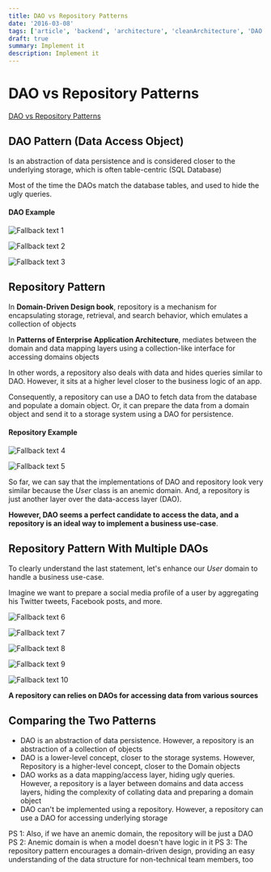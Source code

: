 ```yaml
---
title: DAO vs Repository Patterns
date: '2016-03-08'
tags: ['article', 'backend', 'architecture', 'cleanArchitecture', 'DAO', 'repository', 'read', 'withResume']
draft: true
summary: Implement it
description: Implement it
---
```


# DAO vs Repository Patterns

[DAO vs Repository Patterns](https://www.baeldung.com/java-dao-vs-repository)


## DAO Pattern (Data Access Object)

Is an abstraction of data persistence and is considered closer to the underlying storage, which is often table-centric (SQL Database)

Most of the time the DAOs match the database tables, and used to hide the ugly queries.

#### DAO Example

![Fallback text 1](/static/assets/pasted-image-20230101150243.png)

![Fallback text 2](/static/assets/pasted-image-20230101150256.png)

![Fallback text 3](/static/assets/pasted-image-20230101150308.png)


## Repository Pattern

In **Domain-Driven Design book**, repository is a mechanism for encapsulating storage, retrieval, and search behavior, which emulates a collection of objects

In **Patterns of Enterprise Application Architecture**, mediates between the domain and data mapping layers using a collection-like interface for accessing domains objects

In other words, a repository also deals with data and hides queries similar to DAO. However, it sits at a higher level closer to the business logic of an app.

Consequently, a repository can use a DAO to fetch data from the database and populate a domain object. Or, it can prepare the data from a domain object and send it to a storage system using a DAO for persistence.


#### Repository Example

![Fallback text 4](/static/assets/pasted-image-20230101150720.png)

![Fallback text 5](/static/assets/pasted-image-20230101150745.png)


So far, we can say that the implementations of DAO and repository look very similar because the _User_ class is an anemic domain. And, a repository is just another layer over the data-access layer (DAO).

**However, DAO seems a perfect candidate to access the data, and a repository is an ideal way to implement a business use-case**.

## Repository Pattern With Multiple DAOs

To clearly understand the last statement, let's enhance our _User_ domain to handle a business use-case.

Imagine we want to prepare a social media profile of a user by aggregating his Twitter tweets, Facebook posts, and more.

![Fallback text 6](/static/assets/pasted-image-20230101173834.png)

![Fallback text 7](/static/assets/pasted-image-20230101173856.png)

![Fallback text 8](/static/assets/pasted-image-20230101173909.png)

![Fallback text 9](/static/assets/pasted-image-20230101173947.png)

![Fallback text 10](/static/assets/pasted-image-20230101174013.png)


**A repository can relies on DAOs for accessing data from various sources**

## Comparing the Two Patterns

-   DAO is an abstraction of data persistence. However, a repository is an abstraction of a collection of objects
- DAO is a lower-level concept, closer to the storage systems. However, Repository is a higher-level concept, closer to the Domain objects
- DAO works as a data mapping/access layer, hiding ugly queries. However, a repository is a layer between domains and data access layers, hiding the complexity of collating data and preparing a domain object
- DAO can't be implemented using a repository. However, a repository can use a DAO for accessing underlying storage

PS 1: Also, if we have an anemic domain, the repository will be just a DAO
PS 2: Anemic domain is when a model doesn't have logic in it
PS 3: The repository pattern encourages a domain-driven design, providing an easy understanding of the data structure for non-technical team members, too


